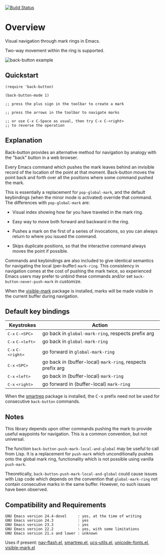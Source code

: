 [![Build Status](https://secure.travis-ci.org/rolandwalker/back-button.png?branch=master)](http://travis-ci.org/rolandwalker/back-button)

# Overview

Visual navigation through mark rings in Emacs.

Two-way movement within the ring is supported.

![back-button example](https://raw.githubusercontent.com/rolandwalker/back-button/master/back_button_example.png)

## Quickstart

```elisp
(require 'back-button)
 
(back-button-mode 1)
 
;; press the plus sign in the toolbar to create a mark
 
;; press the arrows in the toolbar to navigate marks
 
;; or use C-x C-Space as usual, then try C-x C-<right>
;; to reverse the operation
```

## Explanation

Back-button provides an alternative method for navigation by
analogy with the "back" button in a web browser.

Every Emacs command which pushes the mark leaves behind an
invisible record of the location of the point at that moment.
Back-button moves the point back and forth over all the positions
where some command pushed the mark.

This is essentially a replacement for `pop-global-mark`, and the
default keybindings (when the minor mode is activated) override
that command.  The differences with `pop-global-mark` are:

* Visual index showing how far you have traveled in the
  mark ring.

* Easy way to move both forward and backward in the ring.

* Pushes a mark on the first of a series of invocations, so you
  can always return to where you issued the command.

* Skips duplicate positions, so that the interactive command
  always moves the point if possible.

Commands and keybindings are also included to give identical
semantics for navigating the local (per-buffer) `mark-ring`.  This
consistency in navigation comes at the cost of pushing the mark
twice, so experienced Emacs users may prefer to unbind these
commands and/or set `back-button-never-push-mark` in customize.

When the [visible-mark](http://www.emacswiki.org/emacs/visible-mark.el) package is installed, marks will be
made visible in the current buffer during navigation.

## Default key bindings

Keystrokes                                | Action
------------------------------------------|--------------------------------
<kbd>C-x</kbd> <kbd>C-&lt;SPC&gt;</kbd>   | go back in `global-mark-ring`, respects prefix arg  
<kbd>C-x</kbd> <kbd>C-&lt;left&gt;</kbd>  | go back in `global-mark-ring`  
<kbd>C-x</kbd> <kbd>C-&lt;right&gt;</kbd> | go forward in `global-mark-ring`  
<kbd>C-x</kbd> <kbd>&lt;SPC&gt;</kbd>     | go back in (buffer-local) `mark-ring`, respects prefix arg  
<kbd>C-x</kbd> <kbd>&lt;left&gt;</kbd>    | go back in (buffer-local) `mark-ring`  
<kbd>C-x</kbd> <kbd>&lt;right&gt;</kbd>   | go forward in (buffer-local) `mark-ring`  

When the [smartrep](http://github.com/myuhe/smartrep.el) package is installed, the <kbd>C-x</kbd> prefix need
not be used for consecutive `back-button` commands.

## Notes

This library depends upon other commands pushing the mark to
provide useful waypoints for navigation.  This is a common
convention, but not universal.

The function `back-button-push-mark-local-and-global` may be
useful to call from Lisp.  It is a replacement for `push-mark`
which unconditionally pushes onto the global mark ring,
functionality which is not possible using vanilla `push-mark`.

Theoretically, `back-button-push-mark-local-and-global` could
cause issues with Lisp code which depends on the convention that
`global-mark-ring` not contain consecutive marks in the same
buffer.  However, no such issues have been observed.

## Compatibility and Requirements

	GNU Emacs version 24.4-devel     : yes, at the time of writing
	GNU Emacs version 24.3           : yes
	GNU Emacs version 23.3           : yes
	GNU Emacs version 22.2           : yes, with some limitations
	GNU Emacs version 21.x and lower : unknown

Uses if present: [nav-flash.el](http://github.com/rolandwalker/nav-flash), [smartrep.el](http://github.com/myuhe/smartrep.el), [ucs-utils.el](http://github.com/rolandwalker/ucs-utils), [unicode-fonts.el](http://github.com/rolandwalker/unicode-fonts), [visible-mark.el](http://www.emacswiki.org/emacs/visible-mark.el)
